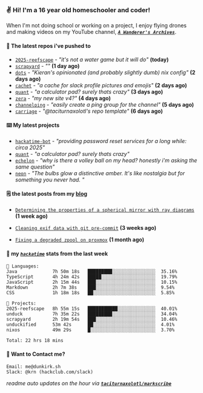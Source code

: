 ### ✌️ Hi! I'm a 16 year old homeschooler and coder!

When I'm not doing school or working on a project, I enjoy flying drones and making videos on my YouTube channel, [**_`A Wanderer's Archives`_**](https://youtube.com/@wanderer.archives).

#### 👷 The latest repos i've pushed to

- [`2025-reefscape`](https://github.com/df1317/2025-reefscape) - _"it's not a water game but it will do"_ **(today)**
- [`scrapyard`](https://github.com/hackclub/scrapyard) - _""_ **(1 day ago)**
- [`dots`](https://github.com/taciturnaxolotl/dots) - _"Kieran's opinionated (and probably slightly dumb) nix config"_ **(2 days ago)**
- [`cachet`](https://github.com/taciturnaxolotl/cachet) - _"a cache for slack profile pictures and emojis"_ **(2 days ago)**
- [`quant`](https://github.com/taciturnaxolotl/quant) - _"a calculator pad? surely thats crazy"_ **(3 days ago)**
- [`zera`](https://github.com/taciturnaxolotl/zera) - _"my new site v4?"_ **(4 days ago)**
- [`channelping`](https://github.com/taciturnaxolotl/channelping) - _"easily create a ping group for the channel"_ **(5 days ago)**
- [`carriage`](https://github.com/taciturnaxolotl/carriage) - _"@taciturnaxolotl's repo template"_ **(6 days ago)**

#### ⌨️ My latest projects

- [`hackatime-bot`](https://github.com/taciturnaxolotl/hackatime-bot) - _"providing password reset services for a long while: circa 2025"_
- [`quant`](https://github.com/taciturnaxolotl/quant) - _"a calculator pad? surely thats crazy"_
- [`echelon`](https://github.com/taciturnaxolotl/echelon) - _"why is there a volley ball on my head? honestly i'm asking the same question"_
- [`neon`](https://github.com/taciturnaxolotl/neon) - _"The bulbs glow a distinctive amber. It's like nostalgia but for something you never had. "_

#### 🗒️ the latest posts from my [blog](https://dunkirk.sh)

- [`Determining the properties of a spherical mirror with ray diagrams`](https://dunkirk.sh/blog/spherical-ray-diagrams/) **(1 week ago)**

- [`Cleaning exif data with git pre-commit`](https://dunkirk.sh/blog/remove-exif-git-hook/) **(3 weeks ago)**

- [`Fixing a degraded zpool on proxmox`](https://dunkirk.sh/blog/degraded-zpool-proxmox/) **(1 month ago)**



#### 📡 my [_`hackatime`_](https://waka.hackclub.com) stats from the last week

```text
💾 Languages:
Java             7h 50m 18s   █████████░░░░░░░░░░░░░░░░  35.16%
TypeScript       4h 24m 42s   █████░░░░░░░░░░░░░░░░░░░░  19.79%
JavaScript       2h 15m 44s   ███░░░░░░░░░░░░░░░░░░░░░░  10.15%
Markdown         2h 7m 38s    ███░░░░░░░░░░░░░░░░░░░░░░  9.54%
CSS              1h 18m 18s   ██░░░░░░░░░░░░░░░░░░░░░░░  5.85%

💼 Projects:
2025-reefscape   8h 55m 15s   ███████████░░░░░░░░░░░░░░  40.01%
unduck           7h 35m 22s   █████████░░░░░░░░░░░░░░░░  34.04%
scrapyard        2h 19m 54s   ███░░░░░░░░░░░░░░░░░░░░░░  10.46%
unduckified      53m 42s      ██░░░░░░░░░░░░░░░░░░░░░░░  4.01%
nixos            49m 29s      █░░░░░░░░░░░░░░░░░░░░░░░░  3.70%

Total: 22 hrs 18 mins
```

#### 📮 Want to Contact me?

```text
Email: me@dunkirk.sh
Slack: @krn (hackclub.com/slack)
```

_readme auto updates on the hour via [**`taciturnaxolotl/markscribe`**](https://github.com/taciturnaxolotl/markscribe)_
